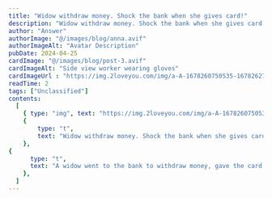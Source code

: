 ```yaml
---
title: "Widow withdraw money. Shock the bank when she gives card!"
description: "Widow withdraw money. Shock the bank when she gives card!"
author: "Answer"
authorImage: "@/images/blog/anna.avif"
authorImageAlt: "Avatar Description"
pubDate: 2024-04-25
cardImage: "@/images/blog/post-3.avif"
cardImageAlt: "Side view worker wearing gloves"
cardImageUrl : "https://img.2loveyou.com/img/a-A-1678260750535-1678262775643.jpg"
readTime: 2
tags: ["Unclassified"]
contents:
  [
    { type: "img", text: "https://img.2loveyou.com/img/a-A-1678260750535-1678262775643.jpg" },
    { 
        type: "t", 
        text: "Widow withdraw money. Shock the bank when she gives card!"
    },
{
      type: "t",
      text: "A widow went to the bank to withdraw money, gave the card to the bank employee, and said:\"girl, I will withdraw 500 yuan.\" The girl said: \"Please go to the ATM for less than 5000.\" The widow asked \"Why?\"\nThe employee said impatiently: \"It's the rule, just go away if you have nothing to do, there is still a line behind!\" Then threw the card to the widow.\nThe widow didn't say anything, and threw the card to him again: \"Help me take out all the money in it!\"\nAfter making inquiries, the employee shocked a lot, nodded and bowed quickly and said to the widow, \"I'm sorry, lady, you have a total of 350 million yuan in it. Our bank doesn't have that much cash right now. You should make an appointment to pick it up tomorrow.\"\nThe widow asked, \"How much can I take now?\"\nThe service staff said, \"Anything under 300,000 is fine.\"\nThe widow said, \"Then get 300,000 for me.\"\nThe employee immediately took out 300,000 yuan respectfully and handed it to the widow.\nThe widow took the money, counted out 500 yuan and put it in the bag.\nThen said to the employee, \"Save 299,500 yuan for me\"\nThe employee was shocked very much after hearing that...\nClient is the God"
    },
  ]
---
```

